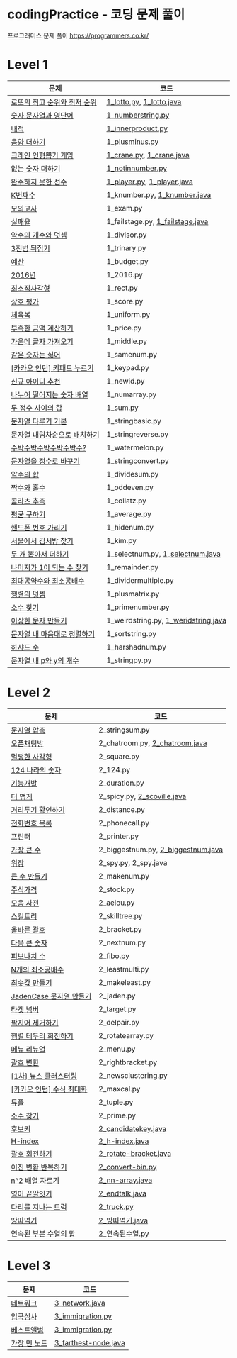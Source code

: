 # codingPractice - 코딩 문제 풀이
프로그래머스 문제 풀이
https://programmers.co.kr/

# Level 1 

|문제|코드|
|------|-----|
|[로또의 최고 순위와 최저 순위](https://programmers.co.kr/learn/courses/30/lessons/77484)|[1_lotto.py](https://github.com/Kyuyoung11/codingPractice/blob/master/python/level1/1_2016.py), [1_lotto.java](https://github.com/Kyuyoung11/codingPractice/blob/master/java/level1/1_lotto.java)|
|[숫자 문자열과 영단어](https://programmers.co.kr/learn/courses/30/lessons/81301)|[1_numberstring.py](https://github.com/Kyuyoung11/codingPractice/blob/master/python/level1/1_numberstring.py)|
|[내적](https://programmers.co.kr/learn/courses/30/lessons/70128)|[1_innerproduct.py](https://github.com/Kyuyoung11/codingPractice/blob/master/python/level1/1_innerproduct.py)|
|[음양 더하기](https://programmers.co.kr/learn/courses/30/lessons/76501)|[1_plusminus.py](https://github.com/Kyuyoung11/codingPractice/blob/master/python/level1/1_plusminus.py)|
|[크레인 인형뽑기 게임](https://programmers.co.kr/learn/courses/30/lessons/64061)|[1_crane.py](https://github.com/Kyuyoung11/codingPractice/blob/master/python/level1/1_crane.py), [1_crane.java](https://github.com/Kyuyoung11/codingPractice/blob/master/java/level1/1_crane.java)|
|[없는 숫자 더하기](https://programmers.co.kr/learn/courses/30/lessons/86051)|[1_notinnumber.py](https://github.com/Kyuyoung11/codingPractice/blob/master/python/level1/1_notinnumber.py)|
|[완주하지 못한 선수](https://programmers.co.kr/learn/courses/30/lessons/42576)|[1_player.py](https://github.com/Kyuyoung11/codingPractice/blob/master/python/level1/1_player.py), [1_player.java](https://github.com/Kyuyoung11/codingPractice/blob/master/java/level1/1_player.java)|
|[K번째수](https://programmers.co.kr/learn/courses/30/lessons/42748)|1_knumber.py, [1_knumber.java](https://github.com/Kyuyoung11/codingPractice/blob/master/java/level1/1_knumber.java)|
|[모의고사](https://programmers.co.kr/learn/courses/30/lessons/42840)|1_exam.py|
|[실패율](https://programmers.co.kr/learn/courses/30/lessons/42889)|1_failstage.py, [1_failstage.java](https://github.com/Kyuyoung11/codingPractice/blob/master/java/level1/1_failstage.java)|
|[약수의 개수와 덧셈](https://programmers.co.kr/learn/courses/30/lessons/77884)|1_divisor.py|
|[3진법 뒤집기](https://programmers.co.kr/learn/courses/30/lessons/68935)|1_trinary.py|
|[예산](https://programmers.co.kr/learn/courses/30/lessons/12982)|1_budget.py|
|[2016년](https://programmers.co.kr/learn/courses/30/lessons/12901)|1_2016.py|
|[최소직사각형](https://programmers.co.kr/learn/courses/30/lessons/86491)|1_rect.py|
|[상호 평가](https://programmers.co.kr/learn/courses/30/lessons/83201)|1_score.py|
|[체육복](https://programmers.co.kr/learn/courses/30/lessons/42862)|1_uniform.py|
|[부족한 금액 계산하기](https://programmers.co.kr/learn/courses/30/lessons/82612)|1_price.py|
|[가운데 글자 가져오기](https://programmers.co.kr/learn/courses/30/lessons/12903?language=python3)|1_middle.py|
|[같은 숫자는 싫어](https://programmers.co.kr/learn/courses/30/lessons/12906)|1_samenum.py|
|[[카카오 인턴] 키패드 누르기](https://programmers.co.kr/learn/courses/30/lessons/67256)|1_keypad.py|
|[신규 아이디 추천](https://programmers.co.kr/learn/courses/30/lessons/72410)|1_newid.py|
|[나누어 떨어지는 숫자 배열](https://programmers.co.kr/learn/courses/30/lessons/12910)|1_numarray.py|
|[두 정수 사이의 합](https://programmers.co.kr/learn/courses/30/lessons/12912)|1_sum.py|
|[문자열 다루기 기본](https://programmers.co.kr/learn/courses/30/lessons/12918)|1_stringbasic.py|
|[문자열 내림차순으로 배치하기](https://programmers.co.kr/learn/courses/30/lessons/12917)|1_stringreverse.py|
|[수박수박수박수박수박수?](https://programmers.co.kr/learn/courses/30/lessons/12922)|1_watermelon.py|
|[문자열을 정수로 바꾸기](https://programmers.co.kr/learn/courses/30/lessons/12925)|1_stringconvert.py|
|[약수의 합](https://programmers.co.kr/learn/courses/30/lessons/12928)|1_dividesum.py|
|[짝수와 홀수](https://programmers.co.kr/learn/courses/30/lessons/12937)|1_oddeven.py|
|[콜라츠 추측](https://programmers.co.kr/learn/courses/30/lessons/12943)|1_collatz.py|
|[평균 구하기](https://programmers.co.kr/learn/courses/30/lessons/12944)|1_average.py|
|[핸드폰 번호 가리기](https://programmers.co.kr/learn/courses/30/lessons/12948)|1_hidenum.py|
|[서울에서 김서방 찾기](https://programmers.co.kr/learn/courses/30/lessons/12919)|1_kim.py|
|[두 개 뽑아서 더하기](https://programmers.co.kr/learn/courses/30/lessons/68644)|1_selectnum.py, [1_selectnum.java](https://github.com/Kyuyoung11/codingPractice/blob/master/java/level1/1_selectnum.java)|
|[나머지가 1이 되는 수 찾기](https://programmers.co.kr/learn/courses/30/lessons/87389)|1_remainder.py|
|[최대공약수와 최소공배수](https://programmers.co.kr/learn/courses/30/lessons/12940)|1_dividermultiple.py|
|[행렬의 덧셈](https://programmers.co.kr/learn/courses/30/lessons/12950)|1_plusmatrix.py|
|[소수 찾기](https://programmers.co.kr/learn/courses/30/lessons/12921)|1_primenumber.py|
|[이상한 문자 만들기](https://programmers.co.kr/learn/courses/30/lessons/12930)|1_weirdstring.py, [1_weridstring.java](https://github.com/Kyuyoung11/codingPractice/blob/master/java/level1/1_weirdstring.java)|
|[문자열 내 마음대로 정렬하기](https://programmers.co.kr/learn/courses/30/lessons/12915)|1_sortstring.py|
|[하샤드 수](https://programmers.co.kr/learn/courses/30/lessons/12947)|1_harshadnum.py|
|[문자열 내 p와 y의 개수](https://programmers.co.kr/learn/courses/30/lessons/12916)|1_stringpy.py|




# Level 2

| 문제                                                                              | 코드                                                                                                                           |
|---------------------------------------------------------------------------------|------------------------------------------------------------------------------------------------------------------------------|
| [문자열 압축](https://programmers.co.kr/learn/courses/30/lessons/60057)              | 2_stringsum.py                                                                                                               |
| [오픈채팅방](https://programmers.co.kr/learn/courses/30/lessons/42888)               | 2_chatroom.py, [2_chatroom.java](https://github.com/Kyuyoung11/codingPractice/blob/master/java/level2/2_chatroom.java)       |
| [멀쩡한 사각형](https://programmers.co.kr/learn/courses/30/lessons/62048)             | 2_square.py                                                                                                                  |
| [124 나라의 숫자](https://programmers.co.kr/learn/courses/30/lessons/12899)          | 2_124.py                                                                                                                     |
| [기능개발](https://programmers.co.kr/learn/courses/30/lessons/42586)                | 2_duration.py                                                                                                                |
| [더 맵게](https://programmers.co.kr/learn/courses/30/lessons/42626)                | 2_spicy.py, [2_scoville.java](https://github.com/Kyuyoung11/codingPractice/blob/master/java/level2/2_scoville.java)          |
| [거리두기 확인하기](https://programmers.co.kr/learn/courses/30/lessons/81302)           | 2_distance.py                                                                                                                |
| [전화번호 목록](https://programmers.co.kr/learn/courses/30/lessons/42577)             | 2_phonecall.py                                                                                                               |
| [프린터](https://programmers.co.kr/learn/courses/30/lessons/42587)                 | 2_printer.py                                                                                                                 |
| [가장 큰 수](https://programmers.co.kr/learn/courses/30/lessons/42746)              | 2_biggestnum.py, [2_biggestnum.java](https://github.com/Kyuyoung11/codingPractice/blob/master/java/level2/2_biggestnum.java) |
| [위장](https://programmers.co.kr/learn/courses/30/lessons/42578)                  | 2_spy.py, 2_spy.java                                                                                                         |
| [큰 수 만들기](https://programmers.co.kr/learn/courses/30/lessons/42883)             | 2_makenum.py                                                                                                                 |
| [주식가격](https://programmers.co.kr/learn/courses/30/lessons/42584)                | 2_stock.py                                                                                                                   |
| [모음 사전](https://programmers.co.kr/learn/courses/30/lessons/84512)               | 2_aeiou.py                                                                                                                   |
| [스킬트리](https://programmers.co.kr/learn/courses/30/lessons/49993)                | 2_skilltree.py                                                                                                               |
| [올바른 괄호](https://programmers.co.kr/learn/courses/30/lessons/12909)              | 2_bracket.py                                                                                                                 |
| [다음 큰 숫자](https://programmers.co.kr/learn/courses/30/lessons/12911)             | 2_nextnum.py                                                                                                                 |
| [피보나치 수](https://programmers.co.kr/learn/courses/30/lessons/12945)              | 2_fibo.py                                                                                                                    |
| [N개의 최소공배수](https://programmers.co.kr/learn/courses/30/lessons/12953)           | 2_leastmulti.py                                                                                                              |
| [최솟값 만들기](https://programmers.co.kr/learn/courses/30/lessons/12941)             | 2_makeleast.py                                                                                                               |
| [JadenCase 문자열 만들기](https://programmers.co.kr/learn/courses/30/lessons/12951)   | 2_jaden.py                                                                                                                   |
| [타겟 넘버](https://programmers.co.kr/learn/courses/30/lessons/43165)               | 2_target.py                                                                                                                  |
| [짝지어 제거하기](https://programmers.co.kr/learn/courses/30/lessons/12973)            | 2_delpair.py                                                                                                                 |
| [행렬 테두리 회전하기](https://programmers.co.kr/learn/courses/30/lessons/77485)         | 2_rotatearray.py                                                                                                             |
| [메뉴 리뉴얼](https://programmers.co.kr/learn/courses/30/lessons/72411)              | 2_menu.py                                                                                                                    |
| [괄호 변환](https://programmers.co.kr/learn/courses/30/lessons/60058)               | 2_rightbracket.py                                                                                                            |
| [[1차] 뉴스 클러스터링](https://programmers.co.kr/learn/courses/30/lessons/17677)       | 2_newsclustering.py                                                                                                          |
| [[카카오 인턴] 수식 최대화](https://programmers.co.kr/learn/courses/30/lessons/67257)     | 2_maxcal.py                                                                                                                  |
| [튜플](https://programmers.co.kr/learn/courses/30/lessons/64065)                  | 2_tuple.py                                                                                                                   |
| [소수 찾기](https://programmers.co.kr/learn/courses/30/lessons/42839)               | 2_prime.py                                                                                                                   |
| [후보키](https://programmers.co.kr/learn/courses/30/lessons/42890)                 | [2_candidatekey.java](https://github.com/Kyuyoung11/codingPractice/blob/master/java/level2/2_candidatekey.java)              |
| [H-index](https://programmers.co.kr/learn/courses/30/lessons/42747)             | [2_h-index.java](https://github.com/Kyuyoung11/codingPractice/blob/master/java/level2/2_h-index.java)                        |
| [괄호 회전하기](https://programmers.co.kr/learn/courses/30/lessons/76502)             | [2_rotate-bracket.java](https://github.com/Kyuyoung11/codingPractice/blob/master/java/level2/2_rotate-bracket.java)          |
| [이진 변환 반복하기](https://programmers.co.kr/learn/courses/30/lessons/70129)          | [2_convert-bin.py](https://github.com/Kyuyoung11/codingPractice/blob/master/python/level2/2_convert-bin.py)                  |
| [n^2 배열 자르기](https://programmers.co.kr/learn/courses/30/lessons/87390)          | [2_nn-array.java](https://github.com/Kyuyoung11/codingPractice/blob/master/java/level2/2_nn-array.java)                      |
| [영어 끝말잇기](https://programmers.co.kr/learn/courses/30/lessons/12981)             | [2_endtalk.java](https://github.com/Kyuyoung11/codingPractice/blob/master/java/level2/2_endtalk.java)                        |
| [다리를 지나는 트럭](https://programmers.co.kr/learn/courses/30/lessons/42583)          | [2_truck.py](https://github.com/Kyuyoung11/codingPractice/blob/master/python/level2/2_truck.py)                              |
| [땅따먹기](https://school.programmers.co.kr/learn/courses/30/lessons/12913)         | [2_땅따먹기.java](https://github.com/Kyuyoung11/codingPractice/blob/master/java/level2/2_땅따먹기.java)                              |
| [연속된 부분 수열의 합](https://school.programmers.co.kr/learn/courses/30/lessons/178870) | [2_연속된수열.py](https://github.com/Kyuyoung11/codingPractice/blob/master/python/level2/2_연속된수열.py)                              |


# Level 3

|문제|코드|
|------|---|
|[네트워크](https://programmers.co.kr/learn/courses/30/lessons/43162)|[3_network.java](https://github.com/Kyuyoung11/codingPractice/blob/master/java/level3/3_network.java)|
|[입국심사](https://programmers.co.kr/learn/courses/30/lessons/43238)|[3_immigration.py](https://github.com/Kyuyoung11/codingPractice/blob/master/python/level3/3_immigration.py)|
|[베스트앨범](https://programmers.co.kr/learn/courses/30/lessons/42579)|[3_immigration.py](https://github.com/Kyuyoung11/codingPractice/blob/master/python/level3/3_bestalbum.py)|
|[가장 먼 노드](https://programmers.co.kr/learn/courses/30/lessons/49189)|[3_farthest-node.java](https://github.com/Kyuyoung11/codingPractice/blob/master/java/level3/3_farthest-node.java)|
